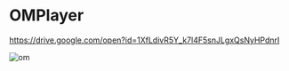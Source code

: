 # OMPlayer

https://drive.google.com/open?id=1XfLdivR5Y_k7l4F5snJLgxQsNyHPdnrI

![om](https://user-images.githubusercontent.com/23187990/55955182-68bc4080-5c69-11e9-8616-7f3597eec1b0.png)

